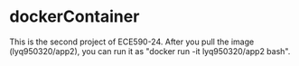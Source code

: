 # dockerContainer
This is the second project of ECE590-24. After you pull the image (lyq950320/app2), you can run it as "docker run -it lyq950320/app2 bash". 
